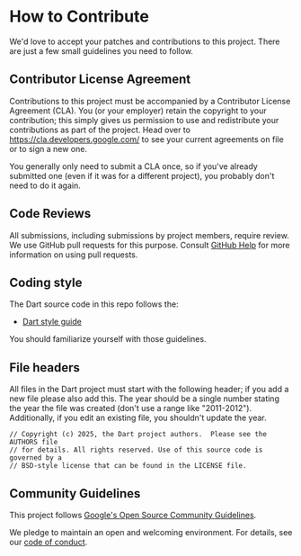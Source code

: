 # How to Contribute

We'd love to accept your patches and contributions to this project. There are
just a few small guidelines you need to follow.

## Contributor License Agreement

Contributions to this project must be accompanied by a Contributor License
Agreement (CLA). You (or your employer) retain the copyright to your
contribution; this simply gives us permission to use and redistribute your
contributions as part of the project. Head over to
<https://cla.developers.google.com/> to see your current agreements on file or
to sign a new one.

You generally only need to submit a CLA once, so if you've already submitted one
(even if it was for a different project), you probably don't need to do it
again.

## Code Reviews

All submissions, including submissions by project members, require review. We
use GitHub pull requests for this purpose. Consult
[GitHub Help](https://help.github.com/articles/about-pull-requests/) for more
information on using pull requests.

## Coding style

The Dart source code in this repo follows the:

  * [Dart style guide](https://dart.dev/guides/language/effective-dart/style)

You should familiarize yourself with those guidelines.

## File headers

All files in the Dart project must start with the following header; if you add a
new file please also add this. The year should be a single number stating the
year the file was created (don't use a range like "2011-2012"). Additionally, if
you edit an existing file, you shouldn't update the year.

    // Copyright (c) 2025, the Dart project authors.  Please see the AUTHORS file
    // for details. All rights reserved. Use of this source code is governed by a
    // BSD-style license that can be found in the LICENSE file.

## Community Guidelines

This project follows
[Google's Open Source Community Guidelines](https://opensource.google/conduct/).

We pledge to maintain an open and welcoming environment. For details, see our
[code of conduct](https://dart.dev/code-of-conduct).
